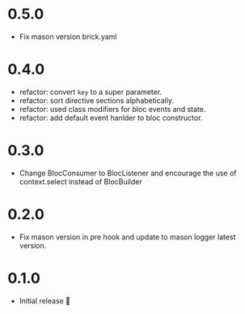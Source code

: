 # 0.5.0

- Fix mason version brick.yaml

# 0.4.0

- refactor: convert `key` to a super parameter.
- refactor: sort directive sections alphabetically.
- refactor: used class modifiers for bloc events and state.
- refactor: add default event hanlder to bloc constructor.

# 0.3.0

- Change BlocConsumer to BlocListener and encourage the use of context.select instead of BlocBuilder

# 0.2.0

- Fix mason version in pre hook and update to mason logger latest version.

# 0.1.0

- Initial release 🎉
